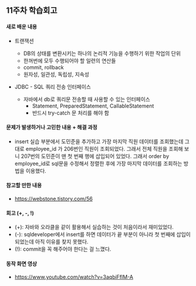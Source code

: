 ## 11주차 학습회고
#### 새로 배운 내용
  * 트랜잭션
    * DB의 상태를 변환시키는 하나의 논리적 기능을 수행하기 위한 작업의 단위
    * 한꺼번에 모두 수행되어야 할 일련의 연산들
    * commit, rollback
    * 원자성, 일관성, 독립성, 지속성
    
   * JDBC - SQL 쿼리 전송 인터페이스
      * 자바에서 db로 쿼리문 전송할 때 사용할 수 있는 인터페이스
        * Statement, PreparedStatement, CallableStatement
        * 반드시 try-catch 문 처리를 해야 함

#### 문제가 발생하거나 고민한 내용 + 해결 과정
  * insert 실습 부분에서 도민준을 추가하고 가장 마지막 직원 데이터를 조회했는데 그대로 employee_id 가 206번인 직원이 조회되었다.
  그래서 전체 직원을 조회해 보니 207번의 도민준이 맨 첫 번째 행에 삽입되어 있었다. 그래서 order by employee_id로 sql문을 수정해서 정렬한 후에 가장 마지막 데이터를 조회하는 방법을 이용했다.

#### 참고할 만한 내용
  * https://webstone.tistory.com/56

#### 회고 (+, -, !)
  * (+): 자바와 오라클을 같이 활용해서 실습하는 것이 처음이라서 재미있었다.
  * (-): sqldeveloper에서 insert를 하면 데이터가 끝 부분이 아니라 첫 번째에 삽입이 되었는데 아직 이유를 찾지 못했다.
  * (!): commit을 꼭 해주어야 한다는 걸 느꼈다.

#### 동작 화면 영상
  * https://www.youtube.com/watch?v=3aqbiFflM-A

